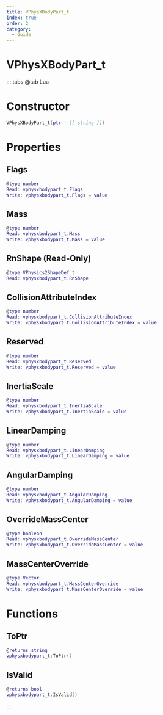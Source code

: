```yaml
---
title: VPhysXBodyPart_t
index: true
order: 2
category:
  - Guide
---
```


# VPhysXBodyPart_t

::: tabs
@tab Lua
# Constructor
```lua
VPhysXBodyPart_t(ptr --[[ string ]])
```
# Properties
## Flags 
```lua
@type number
Read: vphysxbodypart_t.Flags
Write: vphysxbodypart_t.Flags = value
```
## Mass 
```lua
@type number
Read: vphysxbodypart_t.Mass
Write: vphysxbodypart_t.Mass = value
```
## RnShape (Read-Only)
```lua
@type VPhysics2ShapeDef_t
Read: vphysxbodypart_t.RnShape
```
## CollisionAttributeIndex 
```lua
@type number
Read: vphysxbodypart_t.CollisionAttributeIndex
Write: vphysxbodypart_t.CollisionAttributeIndex = value
```
## Reserved 
```lua
@type number
Read: vphysxbodypart_t.Reserved
Write: vphysxbodypart_t.Reserved = value
```
## InertiaScale 
```lua
@type number
Read: vphysxbodypart_t.InertiaScale
Write: vphysxbodypart_t.InertiaScale = value
```
## LinearDamping 
```lua
@type number
Read: vphysxbodypart_t.LinearDamping
Write: vphysxbodypart_t.LinearDamping = value
```
## AngularDamping 
```lua
@type number
Read: vphysxbodypart_t.AngularDamping
Write: vphysxbodypart_t.AngularDamping = value
```
## OverrideMassCenter 
```lua
@type boolean
Read: vphysxbodypart_t.OverrideMassCenter
Write: vphysxbodypart_t.OverrideMassCenter = value
```
## MassCenterOverride 
```lua
@type Vector
Read: vphysxbodypart_t.MassCenterOverride
Write: vphysxbodypart_t.MassCenterOverride = value
```
# Functions
## ToPtr
```lua
@returns string
vphysxbodypart_t:ToPtr()
```
## IsValid
```lua
@returns bool
vphysxbodypart_t:IsValid()
```

:::